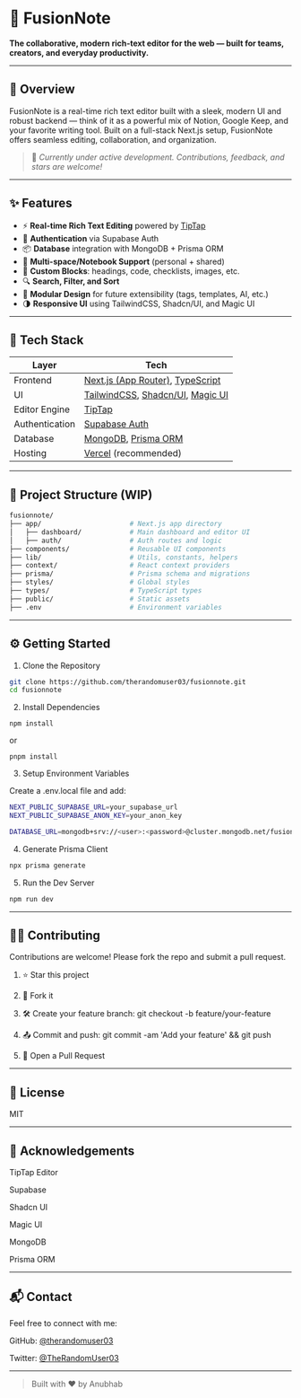 # 📝 FusionNote

**The collaborative, modern rich-text editor for the web — built for teams, creators, and everyday productivity.**

---

## 🚀 Overview

FusionNote is a real-time rich text editor built with a sleek, modern UI and robust backend — think of it as a powerful mix of Notion, Google Keep, and your favorite writing tool. Built on a full-stack Next.js setup, FusionNote offers seamless editing, collaboration, and organization.

> 🔧 *Currently under active development. Contributions, feedback, and stars are welcome!*

---

## ✨ Features

- ⚡ **Real-time Rich Text Editing** powered by [TipTap](https://tiptap.dev)
- 👥 **Authentication** via Supabase Auth
- 📦 **Database** integration with MongoDB + Prisma ORM
- 🧠 **Multi-space/Notebook Support** (personal + shared)
- 📑 **Custom Blocks**: headings, code, checklists, images, etc.
- 🔍 **Search, Filter, and Sort**
- 🧩 **Modular Design** for future extensibility (tags, templates, AI, etc.)
- 🌗 **Responsive UI** using TailwindCSS, Shadcn/UI, and Magic UI

---

## 🧱 Tech Stack

| Layer           | Tech                                                                 |
|----------------|----------------------------------------------------------------------|
| Frontend        | [Next.js (App Router)](https://nextjs.org/), [TypeScript](https://www.typescriptlang.org/) |
| UI              | [TailwindCSS](https://tailwindcss.com/), [Shadcn/UI](https://ui.shadcn.com/), [Magic UI](https://magicui.design/) |
| Editor Engine   | [TipTap](https://tiptap.dev/)                                        |
| Authentication  | [Supabase Auth](https://supabase.com/auth)                          |
| Database        | [MongoDB](https://www.mongodb.com/), [Prisma ORM](https://www.prisma.io/) |
| Hosting         | [Vercel](https://vercel.com/) (recommended)                         |

---

## 📁 Project Structure (WIP)

```bash
fusionnote/
├── app/                      # Next.js app directory
│   ├── dashboard/            # Main dashboard and editor UI
│   ├── auth/                 # Auth routes and logic
├── components/               # Reusable UI components
├── lib/                      # Utils, constants, helpers
├── context/                  # React context providers
├── prisma/                   # Prisma schema and migrations
├── styles/                   # Global styles
├── types/                    # TypeScript types
├── public/                   # Static assets
├── .env                      # Environment variables
```


---

## ⚙️ Getting Started

1. Clone the Repository


```bash
git clone https://github.com/therandomuser03/fusionnote.git
cd fusionnote
```

2. Install Dependencies


```
npm install
```
or
```
pnpm install
```

3. Setup Environment Variables



Create a .env.local file and add:

```bash
NEXT_PUBLIC_SUPABASE_URL=your_supabase_url
NEXT_PUBLIC_SUPABASE_ANON_KEY=your_anon_key

DATABASE_URL=mongodb+srv://<user>:<password>@cluster.mongodb.net/fusionnote?retryWrites=true&w=majority
```

4. Generate Prisma Client


```bash
npx prisma generate
```

5. Run the Dev Server


```bash
npm run dev
```

<!-- 
---

## 🛣️ Roadmap

[x] Setup authentication (Supabase)

[x] Create responsive dashboard

[x] Implement basic rich text editing

[x] MongoDB + Prisma integration

[ ] Note sharing & collaboration

[ ] AI-powered suggestions (e.g., summarizer, title generator)

[ ] Realtime sync with Y.js / CRDT

[ ] Mobile-first UI

[ ] Offline support
-->


---

## 🧑‍💻 Contributing

Contributions are welcome! Please fork the repo and submit a pull request.

1. ⭐ Star this project


2. 🍴 Fork it


3. 🛠️ Create your feature branch: git checkout -b feature/your-feature


4. 📤 Commit and push: git commit -am 'Add your feature' && git push


5. 🔁 Open a Pull Request




---

## 📜 License

MIT


---

## 🙌 Acknowledgements

TipTap Editor

Supabase

Shadcn UI

Magic UI

MongoDB

Prisma ORM



---

## 📬 Contact

Feel free to connect with me:

GitHub: [@therandomuser03](https://github.com/therandomuser03)

Twitter: [@TheRandomUser03](https://x.com/TheRandomUser03)



---

> Built with ❤️ by Anubhab

